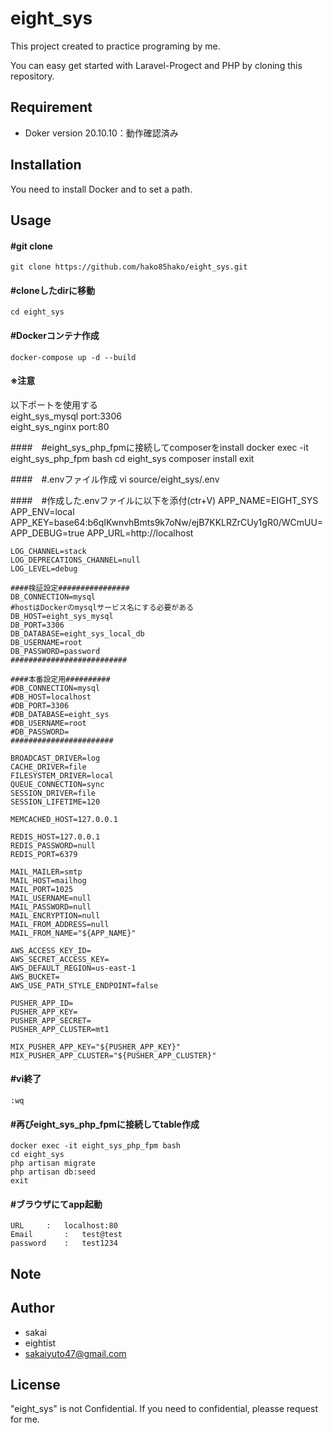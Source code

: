 # eight_sys
 
This project created to practice programing by me.

You can easy get started with Laravel-Progect and PHP by cloning this repository.

## Requirement
 
* Doker 
version 20.10.10：動作確認済み
 
## Installation

You need to install Docker and to set a path.
 
## Usage
 
#### \#git clone
    git clone https://github.com/hako85hako/eight_sys.git

#### \#cloneしたdirに移動
    cd eight_sys

#### \#Dockerコンテナ作成
    docker-compose up -d --build 

#### ※注意
以下ポートを使用する<br>
eight_sys_mysql		port:3306<br>
eight_sys_nginx		port:80<br>

####　\#eight_sys_php_fpmに接続してcomposerをinstall
    docker exec -it eight_sys_php_fpm bash
    cd eight_sys
    composer install
    exit

####　\#.envファイル作成
    vi source/eight_sys/.env

####　\#作成した.envファイルに以下を添付\(ctr+V\)
    APP_NAME=EIGHT_SYS
    APP_ENV=local
    APP_KEY=base64:b6qIKwnvhBmts9k7oNw/ejB7KKLRZrCUy1gR0/WCmUU=
    APP_DEBUG=true
    APP_URL=http://localhost

    LOG_CHANNEL=stack
    LOG_DEPRECATIONS_CHANNEL=null
    LOG_LEVEL=debug

    ####検証設定################
    DB_CONNECTION=mysql
    #hostはDockerのmysqlサービス名にする必要がある
    DB_HOST=eight_sys_mysql
    DB_PORT=3306
    DB_DATABASE=eight_sys_local_db
    DB_USERNAME=root
    DB_PASSWORD=password
    ##########################

    ####本番設定用##########
    #DB_CONNECTION=mysql
    #DB_HOST=localhost
    #DB_PORT=3306
    #DB_DATABASE=eight_sys
    #DB_USERNAME=root
    #DB_PASSWORD=
    #######################

    BROADCAST_DRIVER=log
    CACHE_DRIVER=file
    FILESYSTEM_DRIVER=local
    QUEUE_CONNECTION=sync
    SESSION_DRIVER=file
    SESSION_LIFETIME=120

    MEMCACHED_HOST=127.0.0.1

    REDIS_HOST=127.0.0.1
    REDIS_PASSWORD=null
    REDIS_PORT=6379

    MAIL_MAILER=smtp
    MAIL_HOST=mailhog
    MAIL_PORT=1025
    MAIL_USERNAME=null
    MAIL_PASSWORD=null
    MAIL_ENCRYPTION=null
    MAIL_FROM_ADDRESS=null
    MAIL_FROM_NAME="${APP_NAME}"

    AWS_ACCESS_KEY_ID=
    AWS_SECRET_ACCESS_KEY=
    AWS_DEFAULT_REGION=us-east-1
    AWS_BUCKET=
    AWS_USE_PATH_STYLE_ENDPOINT=false

    PUSHER_APP_ID=
    PUSHER_APP_KEY=
    PUSHER_APP_SECRET=
    PUSHER_APP_CLUSTER=mt1

    MIX_PUSHER_APP_KEY="${PUSHER_APP_KEY}"
    MIX_PUSHER_APP_CLUSTER="${PUSHER_APP_CLUSTER}"

#### \#vi終了
    :wq

#### \#再びeight_sys_php_fpmに接続してtable作成
    docker exec -it eight_sys_php_fpm bash
    cd eight_sys
    php artisan migrate
    php artisan db:seed
    exit

#### \#ブラウザにてapp起動
    URL		:	localhost:80
    Email		:	test@test
    password	:	test1234

 
## Note
 
## Author 
* sakai
* eightist
* sakaiyuto47@gmail.com
 
## License
"eight_sys" is not Confidential.
If you need to confidential, pleasse request for me.

